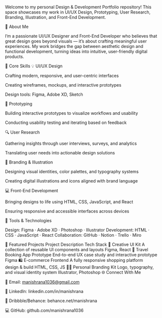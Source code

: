 Welcome to my personal Design & Development Portfolio repository!
This space showcases my work in UI/UX Design, Prototyping, User Research, Branding, Illustration, and Front-End Development.

🧠 About Me

I’m a passionate UI/UX Designer and Front-End Developer who believes that great design goes beyond visuals — it’s about crafting meaningful user experiences.
My work bridges the gap between aesthetic design and functional development, turning ideas into intuitive, user-friendly digital products.

🎯 Core Skills
💡 UI/UX Design

Crafting modern, responsive, and user-centric interfaces

Creating wireframes, mockups, and interactive prototypes

Design tools: Figma, Adobe XD, Sketch

🧩 Prototyping

Building interactive prototypes to visualize workflows and usability

Conducting usability testing and iterating based on feedback

🔍 User Research

Gathering insights through user interviews, surveys, and analytics

Translating user needs into actionable design solutions

🌈 Branding & Illustration

Designing visual identities, color palettes, and typography systems

Creating digital illustrations and icons aligned with brand language

💻 Front-End Development

Bringing designs to life using HTML, CSS, JavaScript, and React

Ensuring responsive and accessible interfaces across devices

🧰 Tools & Technologies

Design: Figma · Adobe XD · Photoshop · Illustrator
Development: HTML · CSS · JavaScript · React
Collaboration: GitHub · Notion · Trello · Miro

🚀 Featured Projects
Project	Description	Tech Stack
🎨 Creative UI Kit	A collection of reusable UI components and layouts	Figma, React
🧭 Travel Booking App Prototype	End-to-end UX case study and interactive prototype	Figma
🛍️ E-commerce Frontend	A fully responsive shopping platform design & build	HTML, CSS, JS
🧑‍💼 Personal Branding Kit	Logo, typography, and visual identity system	Illustrator, Photoshop
🌐 Connect With Me

📧 Email: manishrana1036@gmail.com

💼 LinkedIn: linkedin.com/in/manishrana

🎨 Dribbble/Behance: behance.net/manishrana

💻 GitHub: github.com/manishrana1036
